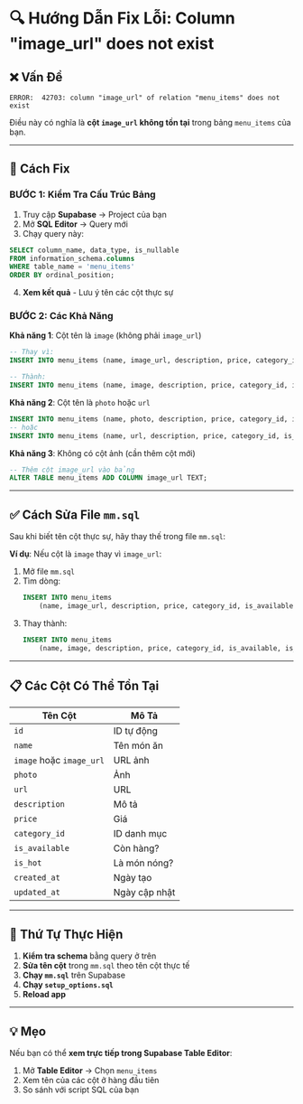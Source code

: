 # 🔍 Hướng Dẫn Fix Lỗi: Column "image_url" does not exist

## ❌ Vấn Đề
```
ERROR:  42703: column "image_url" of relation "menu_items" does not exist
```

Điều này có nghĩa là **cột `image_url` không tồn tại** trong bảng `menu_items` của bạn.

---

## 🔧 Cách Fix

### BƯỚC 1: Kiểm Tra Cấu Trúc Bảng

1. Truy cập **Supabase** → Project của bạn
2. Mở **SQL Editor** → Query mới
3. Chạy query này:

```sql
SELECT column_name, data_type, is_nullable
FROM information_schema.columns
WHERE table_name = 'menu_items'
ORDER BY ordinal_position;
```

4. **Xem kết quả** - Lưu ý tên các cột thực sự

### BƯỚC 2: Các Khả Năng

**Khả năng 1**: Cột tên là `image` (không phải `image_url`)
```sql
-- Thay vì:
INSERT INTO menu_items (name, image_url, description, price, category_id, is_available, is_hot)

-- Thành:
INSERT INTO menu_items (name, image, description, price, category_id, is_available, is_hot)
```

**Khả năng 2**: Cột tên là `photo` hoặc `url`
```sql
INSERT INTO menu_items (name, photo, description, price, category_id, is_available, is_hot)
-- hoặc
INSERT INTO menu_items (name, url, description, price, category_id, is_available, is_hot)
```

**Khả năng 3**: Không có cột ảnh (cần thêm cột mới)
```sql
-- Thêm cột image_url vào bảng
ALTER TABLE menu_items ADD COLUMN image_url TEXT;
```

---

## ✅ Cách Sửa File `mm.sql`

Sau khi biết tên cột thực sự, hãy thay thế trong file `mm.sql`:

**Ví dụ**: Nếu cột là `image` thay vì `image_url`:

1. Mở file `mm.sql`
2. Tìm dòng:
   ```sql
   INSERT INTO menu_items 
       (name, image_url, description, price, category_id, is_available, is_hot)
   ```
3. Thay thành:
   ```sql
   INSERT INTO menu_items 
       (name, image, description, price, category_id, is_available, is_hot)
   ```

---

## 📋 Các Cột Có Thể Tồn Tại

| Tên Cột | Mô Tả |
|---------|-------|
| `id` | ID tự động |
| `name` | Tên món ăn |
| `image` hoặc `image_url` | URL ảnh |
| `photo` | Ảnh |
| `url` | URL |
| `description` | Mô tả |
| `price` | Giá |
| `category_id` | ID danh mục |
| `is_available` | Còn hàng? |
| `is_hot` | Là món nóng? |
| `created_at` | Ngày tạo |
| `updated_at` | Ngày cập nhật |

---

## 🎯 Thứ Tự Thực Hiện

1. **Kiểm tra schema** bằng query ở trên
2. **Sửa tên cột** trong `mm.sql` theo tên cột thực tế
3. **Chạy `mm.sql`** trên Supabase
4. **Chạy `setup_options.sql`**
5. **Reload app**

---

## 💡 Mẹo

Nếu bạn có thể **xem trực tiếp trong Supabase Table Editor**:
1. Mở **Table Editor** → Chọn `menu_items`
2. Xem tên của các cột ở hàng đầu tiên
3. So sánh với script SQL của bạn

